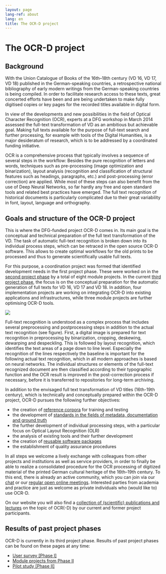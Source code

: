 ```yaml
---
layout: page
lang-ref: about
lang: en
title: The OCR-D project
---
```


# The OCR-D project

## Background
With the Union Catalogue of Books of the 16th–18th century (VD 16, VD 17, VD 18) published in the German-speaking countries, 
a retrospective national bibliography of early modern writings from the German-speaking countries is being compiled. In order 
to facilitate research access to these texts, great concerted efforts have been and are being undertaken to make fully digitised 
copies or key pages for the recorded titles available in digital form.

In view of the developments and new possibilities in the field of Optical Character Recognition (OCR), experts at a DFG workshop in March 2014 assessed the full-text transformation of VD as an ambitious but achievable goal. Making full texts available for the purpose of full-text search and further processing, for example with tools of the Digital Humanities, is a major desideratum of research, which is to be addressed by a coordinated funding initiative.

OCR is a comprehensive process that typically involves a sequence of several steps in the workflow: Besides the pure recognition of letters and words, techniques such as pre-processing (image optimization and binarization), layout analysis (recognition and classification of structural features such as headings, paragraphs, etc.) and post-processing (error correction) are applied. While most of these steps can also benefit from the use of Deep Neural Networks, so far hardly any free and open standard tools and related best practices have emerged. The full text recognition of historical documents is particularly complicated due to their great variability in font, layout, language and orthography.

## Goals and structure of the OCR-D project
This is where the DFG-funded project OCR-D comes in. Its main goal is the conceptual and technical preparation of the full text transformation of the VD. The task of automatic full-text recognition is broken down into its individual process steps, which can be retraced in the open source OCR-D software. This allows to create optimal workflows for the old prints to be processed and thus to generate scientifically usable full texts.

For this purpose, a coordination project was formed that identified development needs in the first project phase. These were worked on in the [second project phase](phase2) by a total of eight module projects. 
In the current [third project phase](phase3), the focus is on the conceptual preparation for the automatic generation of full texts for VD 16, VD 17 and VD 18. In addition, four implementation projects are working on integrating OCR-D into existing applications and infrastructures, while three module projects are further optimising OCR-D tools.

![](/assets/Funktionsmodell.svg)

Full-text recognition is understood as a complex process that includes several preprocessing and postprocessing steps in addition
to the actual text recognition (see figure). First, a digital image is prepared for text recognition in preprocessing by binarization, cropping,
deskewing, dewarping and despeckling. This is followed by layout recognition, which identifies the text areas of a page down to line level. 
Especially the recognition of the lines respectively the baseline is important for the following actual text recognition, which in all modern approaches is based on neural networks. 
The individual structures or elements of the full-text recognized document are then classified according to their typographic function and the OCR result is improved in the post-correction process if necessary, before it is transferred to repositories for long-term archiving.

In addition to the envisaged full text transformation of VD titles (16th-19th century), which is technically and conceptually prepared within the OCR-D project, OCR-D pursues the following further objectives:
* the creation of [reference corpora](data) for training and testing
* the development of [standards in the fields of metadata, documentation and ground truth](spec)
* the further development of individual processing steps, with a particular focus on Optical Layout Recognition (OLR)
* the analysis of existing tools and their further development
* the creation of [reusable software packages](http://www.github.com/ocr-d)
* the establishment of quality assurance procedures

In all steps we welcome a lively exchange with colleagues from other projects and institutions as well as service providers, in order to finally be able to realize a consolidated procedure for the OCR processing of digitized material of the printed German cultural heritage of the 16th–19th century.
To this end, there is already an active community, which you can join via our [chat](https://gitter.im/OCR-D/Lobby) or our [regular open online meetings](community).
Interested parties from academia and practice are just as welcome as private individuals who (would like to) use OCR-D.

On our website you will also find a [collection of (scientific) publications and lectures](publications) on the topic of OCR(-D) by our current and former project participants.

## Results of past project phases
OCR-D is currently in its third project phase. Results of past project phases can be found on these pages at any time:
* [User survey [Phase I]](user_survey)
* [Module projects from Phase II](phase2)
* [Pilot study [Phase II]](initial-tests)